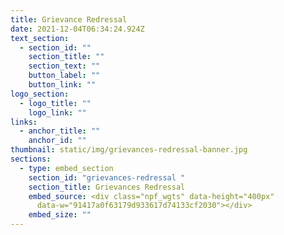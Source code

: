 ```yaml
---
title: Grievance Redressal
date: 2021-12-04T06:34:24.924Z
text_section:
  - section_id: ""
    section_title: ""
    section_text: ""
    button_label: ""
    button_link: ""
logo_section:
  - logo_title: ""
    logo_link: ""
links:
  - anchor_title: ""
    anchor_id: ""
thumbnail: static/img/grievances-redressal-banner.jpg
sections:
  - type: embed_section
    section_id: "grievances-redressal "
    section_title: Grievances Redressal
    embed_source: <div class="npf_wgts" data-height="400px"
      data-w="91417a0f63179d933617d74133cf2030"></div>
    embed_size: ""
---
```


